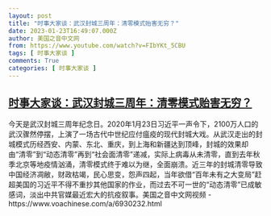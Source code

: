 ```yaml
---
layout: post
title: "时事大家谈：武汉封城三周年：清零模式贻害无穷？"
date: 2023-01-23T16:49:07.000Z
author: 美国之音中文网
from: https://www.youtube.com/watch?v=FIbYKt_5CBU
tags: [ 时事大家谈 ]
comments: True
categories: [ 时事大家谈 ]
---
```

<!--1674492547000-->
[时事大家谈：武汉封城三周年：清零模式贻害无穷？](https://www.youtube.com/watch?v=FIbYKt_5CBU)
------

<div>
今天是武汉封城三周年纪念日。2020年1月23日习近平一声令下，2100万人口的武汉骤然停摆，上演了一场古代中世纪应付瘟疫的现代封城大戏。从武汉走出的封城模式历经西安、内蒙、东北、重庆，到上海和新疆达到顶峰，封城的效果却由“清零”到“动态清零”再到“社会面清零”递减，实际上病毒从未清零，直到去年秋季北京等地疫情汹涌，清零模式终于难以为继，全面崩溃。近三年的封城清零导致中国经济凋敝，财政枯竭，民心思变，怨声四起，当年欲借“百年未有之大变局”赶超美国的习近平不得不重抄其他国家的作业，而过去不可一世的“动态清零”已成敏感词，淡出中共官媒最近宏大的抗疫叙事。美国之音中文网视频 - https://www.voachinese.com/a/6930232.html
</div>
